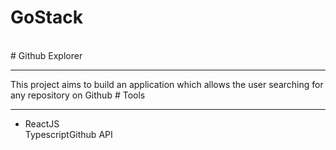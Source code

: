 # GoStack
<br/>
# Github Explorer
<hr>
This project aims to build an application which allows the user searching for any repository on Github
# Tools
<hr>
<ul>
<li>ReactJS</li
<li>Typescript</li
<li>Github API</li
</ul>
